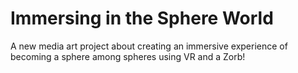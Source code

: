 # Immersing in the Sphere World
A new media art project about creating an immersive experience of becoming a sphere among spheres using VR and a Zorb!
